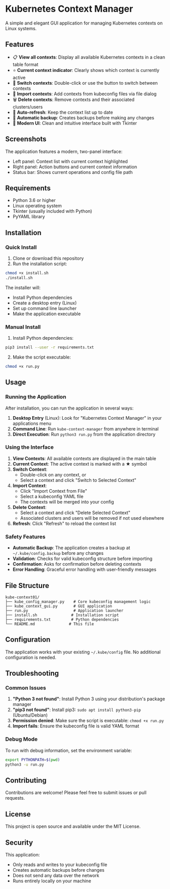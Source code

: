 # Kubernetes Context Manager

A simple and elegant GUI application for managing Kubernetes contexts on Linux systems.

## Features

- 📋 **View all contexts**: Display all available Kubernetes contexts in a clean table format
- ⭐ **Current context indicator**: Clearly shows which context is currently active
- 🔄 **Switch contexts**: Double-click or use the button to switch between contexts
- 📁 **Import contexts**: Add contexts from kubeconfig files via file dialog
- 🗑️ **Delete contexts**: Remove contexts and their associated clusters/users
- 🔄 **Auto-refresh**: Keep the context list up to date
- 💾 **Automatic backup**: Creates backups before making any changes
- 🎨 **Modern UI**: Clean and intuitive interface built with Tkinter

## Screenshots

The application features a modern, two-panel interface:
- Left panel: Context list with current context highlighted
- Right panel: Action buttons and current context information
- Status bar: Shows current operations and config file path

## Requirements

- Python 3.6 or higher
- Linux operating system
- Tkinter (usually included with Python)
- PyYAML library

## Installation

### Quick Install

1. Clone or download this repository
2. Run the installation script:

```bash
chmod +x install.sh
./install.sh
```

The installer will:
- Install Python dependencies
- Create a desktop entry (Linux)
- Set up command line launcher
- Make the application executable

### Manual Install

1. Install Python dependencies:
```bash
pip3 install --user -r requirements.txt
```

2. Make the script executable:
```bash
chmod +x run.py
```

## Usage

### Running the Application

After installation, you can run the application in several ways:

1. **Desktop Entry** (Linux): Look for "Kubernetes Context Manager" in your applications menu
2. **Command Line**: Run `kube-context-manager` from anywhere in terminal
3. **Direct Execution**: Run `python3 run.py` from the application directory

### Using the Interface

1. **View Contexts**: All available contexts are displayed in the main table
2. **Current Context**: The active context is marked with a ★ symbol
3. **Switch Context**: 
   - Double-click on any context, or
   - Select a context and click "Switch to Selected Context"
4. **Import Context**: 
   - Click "Import Context from File"
   - Select a kubeconfig YAML file
   - The contexts will be merged into your config
5. **Delete Context**:
   - Select a context and click "Delete Selected Context"
   - Associated clusters and users will be removed if not used elsewhere
6. **Refresh**: Click "Refresh" to reload the context list

### Safety Features

- **Automatic Backup**: The application creates a backup at `~/.kube/config.backup` before any changes
- **Validation**: Checks for valid kubeconfig structure before importing
- **Confirmation**: Asks for confirmation before deleting contexts
- **Error Handling**: Graceful error handling with user-friendly messages

## File Structure

```
kube-context01/
├── kube_config_manager.py    # Core kubeconfig management logic
├── kube_context_gui.py       # GUI application
├── run.py                    # Application launcher
├── install.sh               # Installation script
├── requirements.txt         # Python dependencies
└── README.md               # This file
```

## Configuration

The application works with your existing `~/.kube/config` file. No additional configuration is needed.

## Troubleshooting

### Common Issues

1. **"Python 3 not found"**: Install Python 3 using your distribution's package manager
2. **"pip3 not found"**: Install pip3: `sudo apt install python3-pip` (Ubuntu/Debian)
3. **Permission denied**: Make sure the script is executable: `chmod +x run.py`
4. **Import fails**: Ensure the kubeconfig file is valid YAML format

### Debug Mode

To run with debug information, set the environment variable:
```bash
export PYTHONPATH=$(pwd)
python3 -u run.py
```

## Contributing

Contributions are welcome! Please feel free to submit issues or pull requests.

## License

This project is open source and available under the MIT License.

## Security

This application:
- Only reads and writes to your kubeconfig file
- Creates automatic backups before changes
- Does not send any data over the network
- Runs entirely locally on your machine